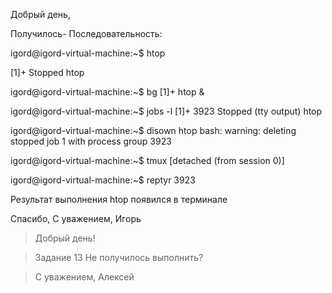 Добрый день,

Получилось-
Последовательность:

igord@igord-virtual-machine:~$ htop

[1]+  Stopped                 htop

igord@igord-virtual-machine:~$ bg
[1]+ htop &

igord@igord-virtual-machine:~$ jobs -l
[1]+  3923 Stopped (tty output)    htop

igord@igord-virtual-machine:~$ disown htop
bash: warning: deleting stopped job 1 with process group 3923


igord@igord-virtual-machine:~$ tmux 
[detached (from session 0)]

igord@igord-virtual-machine:~$ reptyr 3923

Результат выполнения htop появился в терминале

Спасибо,
С уважением,
Игорь

>Добрый день!

>Задание 13
>Не получилось выполнить?

>С уважением,
>Алексей
